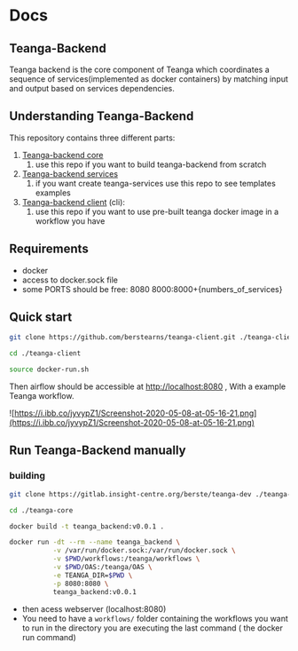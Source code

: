 # Docs

## Teanga-Backend

Teanga backend is the core component of Teanga which coordinates a sequence of services(implemented as docker containers) by matching input and output based on services dependencies. 

## Understanding Teanga-Backend

This repository contains three different parts:

1. [Teanga-backend core](https://gitlab.insight-centre.org/berste/teanga-dev/tree/dev/teanga-client)
    1.  use this repo if you want to build teanga-backend from scratch
2. [Teanga-backend services](https://gitlab.insight-centre.org/berste/teanga-dev/tree/dev/teanga-services)
    1. if  you want create teanga-services use this repo to see templates examples
3. [Teanga-backend client](https://gitlab.insight-centre.org/berste/teanga-dev/tree/dev/teanga-client) (cli):
    1. use this repo if you want to use pre-built teanga docker image in a workflow you have

## Requirements

- docker
- access to docker.sock file
- some PORTS should be free:
8080
8000:8000+{numbers_of_services}

## Quick start

```bash
git clone https://github.com/berstearns/teanga-client.git ./teanga-client
```

```bash
cd ./teanga-client
```

```bash
source docker-run.sh
```

Then airflow should be accessible at [http://localhost:8080](http://localhost:8080) , With a example Teanga workflow.

[]()

![https://i.ibb.co/jyvypZ1/Screenshot-2020-05-08-at-05-16-21.png](https://i.ibb.co/jyvypZ1/Screenshot-2020-05-08-at-05-16-21.png)


## Run Teanga-Backend manually

### building

```bash
git clone https://gitlab.insight-centre.org/berste/teanga-dev ./teanga-core
```

```bash
cd ./teanga-core
```

```bash
docker build -t teanga_backend:v0.0.1 .
```

```bash
docker run -dt --rm --name teanga_backend \
           -v /var/run/docker.sock:/var/run/docker.sock \
           -v $PWD/workflows:/teanga/workflows \
           -v $PWD/OAS:/teanga/OAS \
           -e TEANGA_DIR=$PWD \
           -p 8080:8080 \
           teanga_backend:v0.0.1
```

- then acess webserver (localhost:8080)
- You need to have a `workflows/` folder containing the workflows you want to run in the directory you are executing the last command ( the docker run command)


